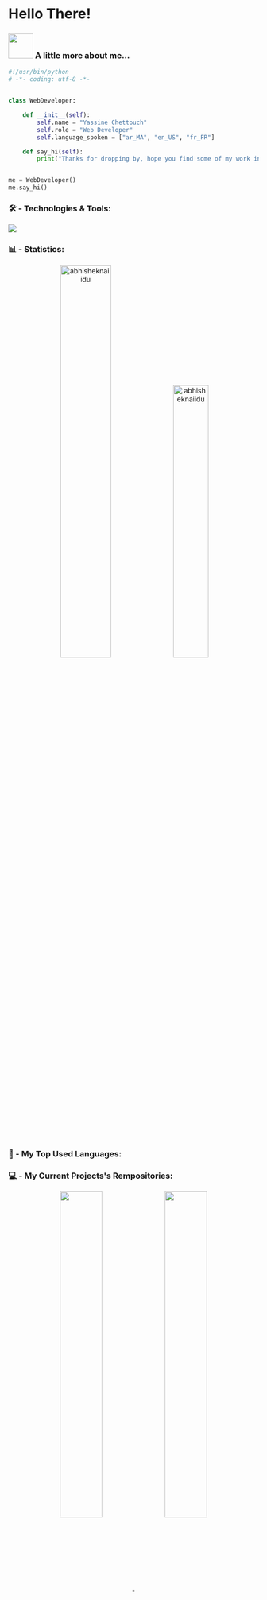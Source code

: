 # Hello There!

### <img src="https://media.giphy.com/media/VgCDAzcKvsR6OM0uWg/giphy.gif" width="50"> A little more about me...  

```python
#!/usr/bin/python
# -*- coding: utf-8 -*-


class WebDeveloper:

    def __init__(self):
        self.name = "Yassine Chettouch"
        self.role = "Web Developer"
        self.language_spoken = ["ar_MA", "en_US", "fr_FR"]

    def say_hi(self):
        print("Thanks for dropping by, hope you find some of my work interesting.")


me = WebDeveloper()
me.say_hi()
```

### 🛠 - Technologies & Tools:

![](https://img.shields.io/badge/OS-Mac-blue)


### 📊 - Statistics:
<p align="center" width:'100%'> 
    <img width='45%'  src="https://github-readme-stats.vercel.app/api?username=yassine-ct&count_private=true&show_icons=true&custom_title=Yassine's%20Github%20Stats:&theme=dark&bg_color=70,000,050505&border_radius=5&hide_border=true&include_all_commits=false" alt="abhisheknaiidu" />
    <img width='37.5%'  src="https://github-readme-stats.vercel.app/api/top-langs/?username=yassine-ct&layout=compact&theme=dark&bg_color=70,050505,000&border_radius=5&hide_border=true" alt="abhisheknaiidu" />
</p>

### 🤍 - My Top Used Languages:



### 💻 - My Current Projects's Rempositories:
<div align='center'>
    <a href="https://github.com/anuraghazra/github-readme-stats">
      <img align="center" width='41%' src="https://github-readme-stats.vercel.app/api/pin/?username=yassine-ct&repo=yassine-ct" />
    </a>
    <a href="https://github.com/anuraghazra/convoychat">
      <img align="center" width='41%' src="https://github-readme-stats.vercel.app/api/pin/?username=yassine-ct&repo=QLF-" />
    </a>
</div>

### ⌚ - My WakaTime Statistics:
<a href="https://wakatime.com/@yassine_ct">
  <img align="center"  src="https://github-readme-stats.vercel.app/api/wakatime?username=yassine_ct" />
</a>
